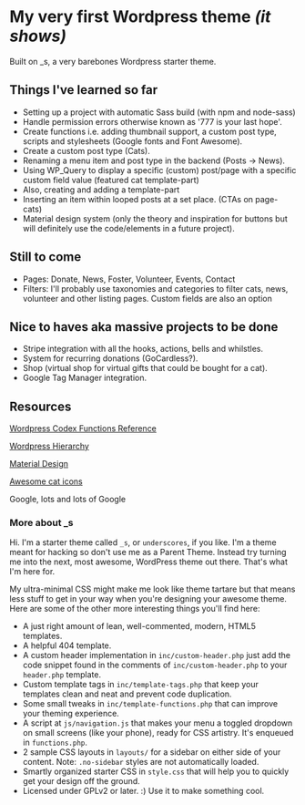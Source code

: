 
# My very first Wordpress theme _(it shows)_

Built on _s, a very barebones Wordpress starter theme.

## Things I've learned so far

* Setting up a project with automatic Sass build (with npm and node-sass)
* Handle permission errors otherwise known as '777 is your last hope'.
* Create functions i.e. adding thumbnail support, a custom post type, scripts and stylesheets (Google fonts and Font Awesome).
* Create a custom post type (Cats).
* Renaming a menu item and post type in the backend (Posts -> News).
* Using WP_Query to display a specific (custom) post/page with a specific custom field value (featured cat template-part)
* Also, creating and adding a template-part
* Inserting an item within looped posts at a set place. (CTAs on page-cats)
* Material design system (only the theory and inspiration for buttons but will definitely use the code/elements in a future project).

## Still to come

* Pages: Donate, News, Foster, Volunteer, Events, Contact
* Filters: I'll probably use taxonomies and categories to filter cats, news, volunteer and other listing pages. Custom fields are also an option

## Nice to haves aka massive projects to be done

* Stripe integration with all the hooks, actions, bells and whilstles.
* System for recurring donations (GoCardless?).
* Shop (virtual shop for virtual gifts that could be bought for a cat).
* Google Tag Manager integration.

## Resources

[Wordpress Codex Functions Reference](https://codex.wordpress.org/Function_Reference)

[Wordpress Hierarchy](https://wphierarchy.com/)

[Material Design](https://material.io/)

[Awesome cat icons](https://www.flaticon.com/packs/kitty-avatars-2)

Google, lots and lots of Google


### More about _s

Hi. I'm a starter theme called `_s`, or `underscores`, if you like. I'm a theme meant for hacking so don't use me as a Parent Theme. Instead try turning me into the next, most awesome, WordPress theme out there. That's what I'm here for.

My ultra-minimal CSS might make me look like theme tartare but that means less stuff to get in your way when you're designing your awesome theme. Here are some of the other more interesting things you'll find here:

* A just right amount of lean, well-commented, modern, HTML5 templates.
* A helpful 404 template.
* A custom header implementation in `inc/custom-header.php` just add the code snippet found in the comments of `inc/custom-header.php` to your `header.php` template.
* Custom template tags in `inc/template-tags.php` that keep your templates clean and neat and prevent code duplication.
* Some small tweaks in `inc/template-functions.php` that can improve your theming experience.
* A script at `js/navigation.js` that makes your menu a toggled dropdown on small screens (like your phone), ready for CSS artistry. It's enqueued in `functions.php`.
* 2 sample CSS layouts in `layouts/` for a sidebar on either side of your content.
Note: `.no-sidebar` styles are not automatically loaded.
* Smartly organized starter CSS in `style.css` that will help you to quickly get your design off the ground.
* Licensed under GPLv2 or later. :) Use it to make something cool.

